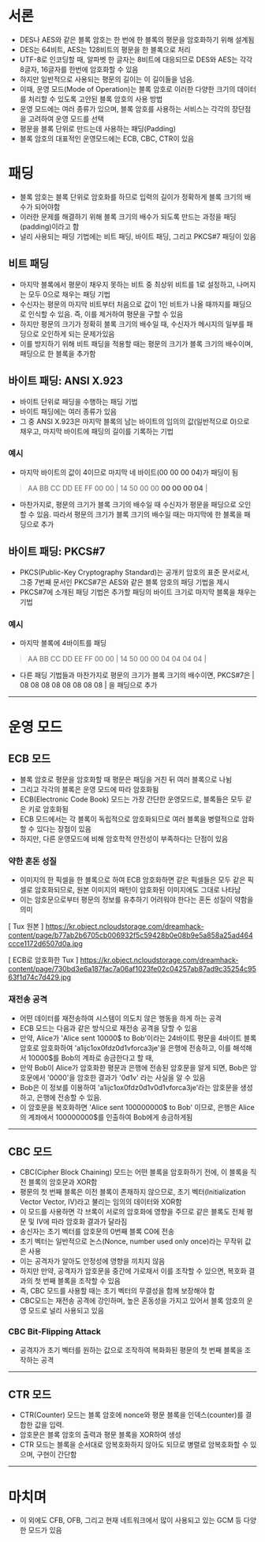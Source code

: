 # 서론
* DES나 AES와 같은 블록 암호는 한 번에 한 블록의 평문을 암호화하기 위해 설계됨
* DES는 64비트, AES는 128비트의 평문을 한 블록으로 처리
* UTF-8로 인코딩할 때, 알파벳 한 글자는 8비트에 대응되므로 DES와 AES는 각각 8글자, 16글자를 한번에 암호화할 수 있음
* 하지만 일반적으로 사용되는 평문의 길이는 이 길이들을 넘음. 
* 이때, 운영 모드(Mode of Operation)는 블록 암호로 이러한 다양한 크기의 데이터를 처리할 수 있도록 고안된 블록 암호의 사용 방법
* 운영 모드에는 여러 종류가 있으며, 블록 암호를 사용하는 서비스는 각각의 장단점을 고려하여 운영 모드를 선택
* 평문을 블록 단위로 만드는데 사용하는 패딩(Padding)
* 블록 암호의 대표적인 운영모드에는 ECB, CBC, CTR이 있음

# 패딩
* 블록 암호는 블록 단위로 암호화를 하므로 입력의 길이가 정확하게 블록 크기의 배수가 되어야함
* 이러한 문제를 해결하기 위해 블록 크기의 배수가 되도록 만드는 과정을 패딩(padding)이라고 함
* 널리 사용되는 패딩 기법에는 비트 패딩, 바이트 패딩, 그리고 PKCS#7 패딩이 있음

## 비트 패딩
* 마지막 블록에서 평문이 채우지 못하는 비트 중 최상위 비트를 1로 설정하고, 나머지는 모두 0으로 채우는 패딩 기법
* 수신자는 평문의 마지막 비트부터 처음으로 값이 1인 비트가 나올 때까지를 패딩으로 인식할 수 있음. 즉, 이를 제거하여 평문을 구할 수 있음
* 하지만 평문의 크기가 정확히 블록 크기의 배수일 때, 수신자가 메시지의 일부를 패딩으로 오인하게 되는 문제가있음
* 이를 방지하기 위해 비트 패딩을 적용할 때는 평문의 크기가 블록 크기의 배수이며, 패딩으로 한 블록을 추가함

## 바이트 패딩: ANSI X.923
* 바이트 단위로 패딩을 수행하는 패딩 기법
* 바이트 패딩에는 여러 종류가 있음
* 그 중 ANSI X.923은 마지막 블록의 남는 바이트의 임의의 값(일반적으로 0)으로 채우고, 마지막 바이트에 패딩의 길이를 기록하는 기법

### 예시
* 마지막 바이트의 값이 4이므로 마지막 네 바이트(00 00 00 04)가 패딩이 됨
> AA BB CC DD EE FF 00 00 | 14 50 00 00 **00 00 00 04** |

* 마찬가지로, 평문의 크기가 블록 크기의 배수일 때 수신자가 평문을 패딩으로 오인할 수 있음. 따라서 평문의 크기가 블록 크기의 배수일 때는 마지막에 한 블록을 패딩으로 추가

## 바이트 패딩: PKCS#7
* PKCS(Public-Key Cryptography Standard)는 공개키 암호의 표준 문서로서, 그중 7번째 문서인 PKCS#7은 AES와 같은 블록 암호의 패딩 기법을 제시
* PKCS#7에 소개된 패딩 기법은 추가할 패딩의 바이트 크기로 마지막 블록을 채우는 기법

### 예시
* 마지막 블록에 4바이트를 패딩
> AA BB CC DD EE FF 00 00 | 14 50 00 00 04 04 04 04 |

* 다른 패딩 기법들과 마찬가지로 평문의 크기가 블록 크기의 배수이면, PKCS#7은 | 08 08 08 08 08 08 08 08 | 을 패딩으로 추가

---

# 운영 모드

## ECB 모드
* 블록 암호로 평문을 암호화할 때 평문은 패딩을 거친 뒤 여러 블록으로 나뉨
* 그리고 각각의 블록은 운영 모드에 따라 암호화됨
* ECB(Electronic Code Book) 모드는 가장 간단한 운영모드로, 블록들은 모두 같은 키로 암호화됨
* ECB 모드에서는 각 블록이 독립적으로 암호화되므로 여러 블록을 병렬적으로 암화할 수 있다는 장점이 있음
* 하지만, 다른 운영모드에 비해 암호학적 안전성이 부족하다는 단점이 있음

### 약한 혼돈 성질
* 이미지의 한 픽셀을 한 블록으로 하여 ECB 암호화하면 같은 픽셀들은 모두 같은 픽셀로 암호화되므로, 원본 이미지의 패턴이 암호화된 이미지에도 그대로 나타남
* 이는 암호문으로부터 평문의 정보를 유추하기 어려워야 한다는 혼돈 성질이 약함을 의미

[ Tux 원본 ]
https://kr.object.ncloudstorage.com/dreamhack-content/page/b77ab2b6705cb006932f5c59428b0e08b9e5a858a25ad464ccce1172d6507d0a.jpg

[ ECB로 암호화한 Tux ]
https://kr.object.ncloudstorage.com/dreamhack-content/page/730bd3e6a187fac7a06af1023fe02c04257ab87ad9c35254c9563f1d74c7d429.jpg

### 재전송 공격
* 어떤 데이터를 재전송하여 시스템이 의도치 않은 행동을 하게 하는 공격
* ECB 모드는 다음과 같은 방식으로 재전송 공격을 당할 수 있음
* 만약, Alice가 'Alice sent 10000$ to Bob'이라는 24바이트 평문을 4바이트 블록 암호로 암호화하여 'a1ijc1ox0fdz0d1vforca3je'을 은행에 전송하고, 이를 해석해서 10000$를 Bob의 계좌로 송금한다고 할 때,
* 만약 Bob이 Alice가 암호화한 평문과 은행에 전송된 암호문을 알게 되면, Bob은 암호문에서 '0000'을 암호한 결과가 '0d1v' 라는 사실을 알 수 있음
* Bob은 이 정보를 이용하여 'a1ijc1ox0fdz0d1v0d1vforca3je'라는 암호문을 생성하고, 은행에 전송할 수 있음.
* 이 암호문을 복호화하면 'Alice sent 100000000$ to Bob' 이므로, 은행은 Alice의 계좌에서 100000000$를 인출하여 Bob에게 송금하게됨

---

## CBC 모드
* CBC(Cipher Block Chaining) 모드는 어떤 블록을 암호화하기 전에, 이 블록을 직전 블록의 암호문과 XOR함
* 평문의 첫 번째 블록은 이전 블록이 존재하지 않으므로, 초기 벡터(Initialization Vector Vector, IV)라고 불리는 임의의 데이터와 XOR함
* 이 모드를 사용하면 각 브록이 서로의 암호화에 영향을 주므로 같은 블록도 전체 평문 및 IV에 따라 암호화 결과가 달라짐
* 송신자는 초기 벡터를 암호문의 0번째 블록 C0에 전송
* 초기 벡터는 일반적으로 논스(Nonce, number used only once)라는 무작위 값은 사용
* 이는 공격자가 알아도 안정성에 영향을 끼치지 않음
* 하지만 만약, 공격자가 암호문을 중간에 가로채서 이를 조작할 수 있으면, 복호화 결과의 첫 번째 블록을 조작할 수 있음
* 즉, CBC 모드를 사용할 때는 초기 벡터의 무결성을 함께 보장해야 함
* CBC모드는 재전송 공격에 강인하며, 높은 혼동성을 가지고 있어서 블록 암호의 운영 모드로 널리 사용되고 있음

### CBC Bit-Flipping Attack
* 공격자가 초기 벡터를 원하는 값으로 조작하여 복화화된 평문의 첫 번째 블록을 조작하는 공격

---

## CTR 모드
* CTR(Counter) 모드는 블록 암호에 nonce와 평문 블록을 인덱스(counter)를 결합한 값을 입력.
* 암호문은 블록 암호의 출력과 평문 블록을 XOR하여 생성
* CTR 모드는 블록을 순서대로 암복호화하지 않아도 되므로 병렬로 암복호화할 수 있으며, 구현이 간단함

---
# 마치며
* 이 외에도 CFB, OFB, 그리고 현재 네트워크에서 많이 사용되고 있는 GCM 등 다양한 모드가 있음